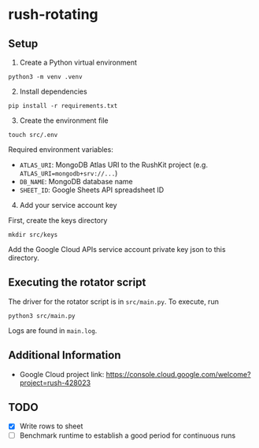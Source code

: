 # rush-rotating

## Setup
1. Create a Python virtual environment
```shell
python3 -m venv .venv
```

2. Install dependencies
```shell
pip install -r requirements.txt
```

3. Create the environment file
```shell
touch src/.env
```
Required environment variables:
- `ATLAS_URI`: MongoDB Atlas URI to the RushKit project
(e.g. `ATLAS_URI=mongodb+srv://...`)
- `DB_NAME`: MongoDB database name
- `SHEET_ID`: Google Sheets API spreadsheet ID

4. Add your service account key

First, create the keys directory
```shell
mkdir src/keys
```
Add the Google Cloud APIs service account private key json to this directory.

## Executing the rotator script

The driver for the rotator script is in `src/main.py`. To execute, run
```shell
python3 src/main.py
```
Logs are found in `main.log`.

## Additional Information
* Google Cloud project link:
https://console.cloud.google.com/welcome?project=rush-428023

## TODO
- [X] Write rows to sheet
- [ ] Benchmark runtime to establish a good period for continuous runs